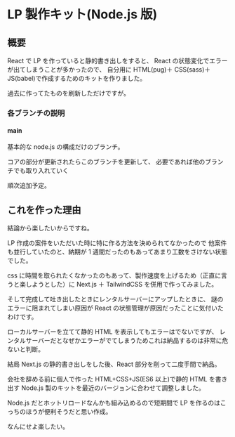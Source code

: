 # LP 製作キット(Node.js 版)

## 概要

React で LP を作っていると静的書き出しをすると、
React の状態変化でエラーが出てしまうことが多かったので、
自分用に HTML(pug)＋ CSS(sass)＋ JS(babel)で作成するためのキットを作りました。

過去に作ってたものを刷新しただけですが。

### 各ブランチの説明

#### main

基本的な node.js の構成だけのブランチ。

コアの部分が更新されたらこのブランチを更新して、
必要であれば他のブランチでも取り入れていく

順次追加予定。

## これを作った理由

結論から楽したいからですね。

LP 作成の案件をいただいた時に特に作る方法を決められてなかったので
他案件も並行していたのと、納期が 1 週間だったのもあってあまり工数をさけない状態でした。

css に時間を取られたくなかったのもあって、製作速度を上げるため（正直に言うと楽しようとした）に Next.js ＋ TailwindCSS を併用で作ってみました。

そして完成して吐き出したときにレンタルサーバーにアップしたときに、
謎のエラーに阻まれてしまい原因が React の状態管理が原因だったことに気付いたわけです。

ローカルサーバーを立てて静的 HTML を表示してもエラーはでないですが、
レンタルサーバーだとなぜかエラーがでてしまうためこれは納品するのは非常に危ないと判断。

結局 Next.js の静的書き出しをした後、React 部分を削って二度手間で納品。

会社を辞める前に個人で作った HTML+CSS+JS(ES6 以上)で静的 HTML を書き出す
Node.js 製のキットを最近のバージョンに合わせて調整しました。

Node.js だとホットリロードなんかも組み込めるので短期間で LP を作るのはこっちのほうが便利そうだと思い作成。

なんにせよ楽したい。
